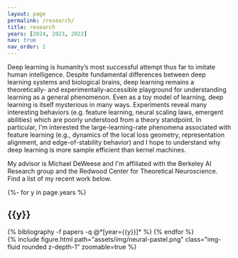 ```yaml
---
layout: page
permalink: /research/
title: research
years: [2024, 2023, 2022]
nav: true
nav_order: 1
---
```


Deep learning is humanity’s most successful attempt thus far to imitate human intelligence. Despite fundamental differences between deep learning systems and biological brains, deep learning remains a theoretically- and experimentally-accessible playground for understanding learning as a general phenomenon. Even as a toy model of learning, deep learning is itself mysterious in many ways. Experiments reveal many interesting behaviors (e.g. feature learning, neural scaling laws, emergent abilities) which are poorly understood from a theory standpoint. In particular, I'm interested the large-learning-rate phenomena associated with feature learning (e.g., dynamics of the local loss geometry, representation alignment, and edge-of-stability behavior) and I hope to understand why deep learning is more sample efficient than kernel machines.

My advisor is Michael DeWeese and I'm affiliated with the Berkeley AI Research group and the Redwood Center for Theoretical Neuroscience. Find a list of my recent work below.

<!-- _pages/publications.md -->
<div class="publications">

{%- for y in page.years %}
  <h2 class="year">{{y}}</h2>
  {% bibliography -f papers -q @*[year={{y}}]* %}
{% endfor %}

</div>

<div class="col-sm mt-0 mt-md-0">
    {% include figure.html path="assets/img/neural-pastel.png" class="img-fluid rounded z-depth-1" zoomable=true %}
</div>
